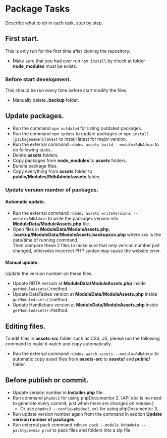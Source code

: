 # Package Tasks

Describe what to do in each task, step by step.

## First start.
This is only run for the first time after cloning the repository.

* Make sure that you had ever run `npm install` by check at folder **node_modules** must be exists.

### Before start development.
This should be run every time before start modify the files.

* Manually delete **.backup** folder.

## Update packages.
* Run the command `npm outdated` for listing outdated packages.
* Run the command `npm update` to update packages or `npm install [packagename]@latest` to install latest for major version.
* Run the external command `rdbdev assets build --module=RdbAdmin` to do following tasks.
 * Delete **assets** folders.<br>
 * Copy packages from **node_modules** to **assets** folders.<br>
 * Bundle package files.<br>
 * Copy everything from **assets** folder to **public/Modules/RdbAdmin/assets** folder.

### Update version number of packages.
#### Automatic update.
* Run the external command `rdbdev assets writeVersions --module=RdbAdmin` to write the packages version into **ModuleData/ModuleAssets.php** file.
* Open files in **ModuleData/ModuleAssets.php**, **.backup/ModuleData/ModuleAssets.backupxxx.php** where xxx is the date/time of running command.<br>
    Then compare these 2 files to make sure that only version number just changed, otherwise incorrect PHP syntax may cause the website error.

#### Manual update.
Update the version number on these files.

* Update RDTA version at **ModuleData/ModuleAssets.php** inside `getModuleAssets()`method.
* Update DataTables version at **ModuleData/ModuleAssets.php** inside `getModuleAssets()`method.
* Update Handlebars version at **ModuleData/ModuleAssets.php** inside `getModuleAssets()`method.

## Editing files.
To edit files in **assets-src** folder such as CSS, JS, please run the following command to make it watch and copy automatically.

* Run the external command `rdbdev watch assets --module=RdbAdmin` to automatic copy asset files from **assets-src** to **assets/** and **public/** folder.

## Before publish or commit.
* Update version number in **Installer.php** file.
* Run command `phpdoc2` for using phpDocumentor 2. (API doc is no need to generate every commit, just when there are changes on release.)
  * Or use `phpdoc3 --config=phpdoc3.xml` for using phpDocumentor 3.
* Run update version number again from the command in section **Update version number of packages**.
* Run external pack command `rdbdev pack --module RdbAdmin --packtype=dev prod` to pack files and folders into a zip file.